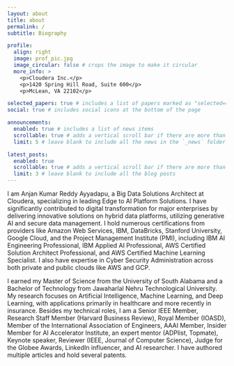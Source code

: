 ```yaml
---
layout: about
title: about
permalink: /
subtitle: Biography

profile:
  align: right
  image: prof_pic.jpg
  image_circular: false # crops the image to make it circular
  more_info: >
    <p>Cloudera Inc.</p>
    <p>1420 Spring Hill Road, Suite 600</p>
    <p>McLean, VA 22102</p>

selected_papers: true # includes a list of papers marked as "selected={true}"
social: true # includes social icons at the bottom of the page

announcements:
  enabled: true # includes a list of news items
  scrollable: true # adds a vertical scroll bar if there are more than 3 news items
  limit: 5 # leave blank to include all the news in the `_news` folder

latest_posts:
  enabled: true
  scrollable: true # adds a vertical scroll bar if there are more than 3 new posts items
  limit: 3 # leave blank to include all the blog posts
---
```


I am Anjan Kumar Reddy Ayyadapu, a Big Data Solutions Architect at Cloudera, specializing in leading Edge to AI Platform Solutions. I have significantly contributed to digital transformation for major enterprises by delivering innovative solutions on hybrid data platforms, utilizing generative AI and secure data management. I hold numerous certifications from providers like Amazon Web Services, IBM, DataBricks, Stanford University, Google Cloud, and the Project Management Institute (PMI), including IBM AI Engineering Professional, IBM Applied AI Professional, AWS Certified Solution Architect Professional, and AWS Certified Machine Learning Specialist. I also have expertise in Cyber Security Administration across both private and public clouds like AWS and GCP.

I earned my Master of Science from the University of South Alabama and a Bachelor of Technology from Jawaharlal Nehru Technological University. My research focuses on Artificial Intelligence, Machine Learning, and Deep Learning, with applications primarily in healthcare and more recently in insurance. Besides my technical roles, I am a Senior IEEE Member, Research Staff Member (Harvard Business Review), Royal Member (IOASD), Member of the International Association of Engineers, AAAI Member, Insider Member for AI Accelerator Institute, an expert mentor (ADPlist, Topmate), Keynote speaker, Reviewer (IEEE, Journal of Computer Science), Judge for the Globee Awards, LinkedIn influencer, and AI researcher. I have authored multiple articles and hold several patents.

